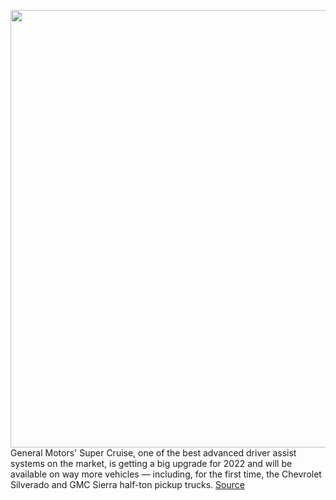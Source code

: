 <img src='https://cdn.vox-cdn.com/thumbor/3CxLjrrnEKqRcu11hfyKz94q0YM=/0x0:1920x1080/1200x800/filters:focal(807x387:1113x693)/cdn.vox-cdn.com/uploads/chorus_image/image/69620840/2022_GMC_Sierra_Super_Cruise_Trailering_and_Automoatic_Lane_Change.0.jpg' width='700px' /><br/>
General Motors' Super Cruise, one of the best advanced driver assist systems on the market, is getting a big upgrade for 2022 and will be available on way more vehicles — including, for the first time, the Chevrolet Silverado and GMC Sierra half-ton pickup trucks.
<a href='https://www.theverge.com/2021/7/23/22589285/gm-super-cruise-automatic-lane-change-gmc-chevy-silverado'> Source <a/>